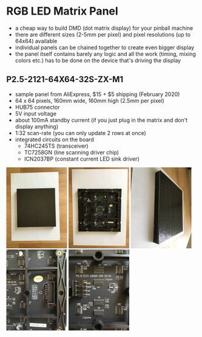 # RGB LED Matrix Panel

- a cheap way to build DMD (dot matrix display) for your pinball machine
- there are different sizes (2-5mm per pixel) and pixel resolutions (up to 64x64) available
- individual panels can be chained together to create even bigger display
- the panel itself contains barely any logic and all the work (timing, mixing colors etc.) has to be done on the device that's driving the display


## P2.5-2121-64X64-32S-ZX-M1
- sample panel from AliExpress, $15 + $5 shipping (February 2020)
- 64 x 64 pixels, 160mm wide, 160mm high (2.5mm per pixel)
- HUB75 connector
- 5V input voltage
- about 100mA standby current (if you just plug in the matrix and don't display anything)
- 1:32 scan-rate (you can only update 2 rows at once)
- integrated circuits on the board
  - 74HC245TS (transceiver)
  - TC7258GN (line scanning driver chip)
  - ICN2037BP (constant current LED sink driver)

<a href="IMAGES/LED_MATRIX_00.JPG"><img src="IMAGES/LED_MATRIX_00_thumbnail.jpg"></a>
<a href="IMAGES/LED_MATRIX_02.JPG"><img src="IMAGES/LED_MATRIX_02_thumbnail.jpg"></a>
<a href="IMAGES/LED_MATRIX_01.JPG"><img src="IMAGES/LED_MATRIX_01_thumbnail.jpg"></a>
<a href="IMAGES/LED_MATRIX_03.JPG"><img src="IMAGES/LED_MATRIX_03_thumbnail.jpg"></a>
<a href="IMAGES/LED_MATRIX_04.JPG"><img src="IMAGES/LED_MATRIX_04_thumbnail.jpg"></a>
